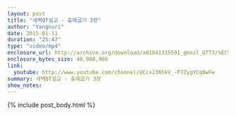 ```yaml
---
layout: post
title: "새벽QT설교 - 출애굽기 3장"
author: "Yangnuri"
date: 2015-01-11
duration: "25:47"
type: "video/mp4"
enclosure_url: http://archive.org/download/a01041315591_gmail_QTT3/%EC%83%88%EB%B2%BDQT%EC%84%A4%EA%B5%90%20-%20%EC%B6%9C%EC%95%A0%EA%B5%BD%EA%B8%B0%203%EC%9E%A5.mp4
enclosure_bytes_size: 48,988,966  
link:
  youtube: http://www.youtube.com/channel/UCcx23KhkV_-P7ZygYCq8wFw
summary: 새벽QT설교 - 출애굽기 3장
show_notes:
---
```


{% include post_body.html %}
